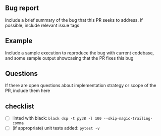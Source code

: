 ## Bug report
Include a brief summary of the bug that this PR seeks to address. If possible, include relevant issue tags

## Example
Include a sample execution to reproduce the bug with current codebase, and some sample output showcasing that the PR fixes this bug

## Questions
If there are open questions about implementation strategy or scope of the PR, include them here

## checklist
- [ ] linted with black: `black dsp -t py38 -l 100 --skip-magic-trailing-comma`
- [ ] (if appropriate) unit tests added: `pytest -v`
